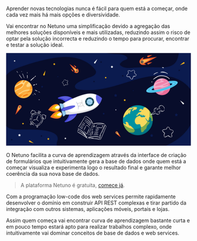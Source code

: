 Aprender novas tecnologias nunca é fácil para quem está a começar, onde cada vez mais há mais opções e diversividade.

Vai encontrar no Netuno uma simplificação devido a agregação das melhores soluções disponíveis e mais utilizadas, reduzindo assim o risco de optar pela solução incorrecta e reduzindo o tempo para procurar, encontrar e testar a solução ideal.

![Netuno é a plataforma para aprender desenvolvimento Web](/docs/assets/academy/overview.jpg "Netuno é a plataforma para aprender desenvolvimento Web.")

O Netuno facilita a curva de aprendizagem através da interface de criação de formulários que intuitivamente gera a base de dados onde quem está a começar visualiza e experimenta logo o resultado final e garante melhor coerência da sua nova base de dados.

> A plataforma Netuno é gratuita, [comece já](/docs/pt-PT/installation/).

Com a programação low-code dos web services permite rapidamente desenvolver o domínio em construir API REST complexas e tirar partido da integração com outros sistemas, aplicações móveis, portais e lojas.

Assim quem começa vai encontrar curva de aprendizagem bastante curta e em pouco tempo estará apto para realizar trabalhos complexo, onde intuitivamente vai dominar conceitos de base de dados e web services.
